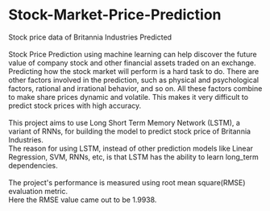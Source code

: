 # Stock-Market-Price-Prediction
Stock price data of Britannia Industries Predicted <br> <br>
Stock Price Prediction using machine learning can help discover the future value of company stock and other financial assets traded on an exchange. Predicting how the stock market will perform is a hard task to do. There are other factors involved in the prediction, such as physical and psychological factors, rational and irrational behavior, and so on. All these factors combine to make share prices dynamic and volatile. This makes it very difficult to predict stock prices with high accuracy. <br> <br>
This project aims to use Long Short Term Memory Network (LSTM), a variant of RNNs, for building the model to predict stock price of Britannia Industries. <br>
The reason for using LSTM, instead of other prediction models like Linear Regression, SVM, RNNs, etc, is that LSTM has the ability to learn long_term dependencies. <br> <br>
The project's performance is measured using root mean square(RMSE) evaluation metric. <br>
Here the RMSE value came out to be 1.9938.
